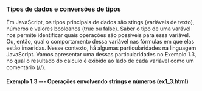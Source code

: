 ### Tipos de dados e conversões de tipos

Em JavaScript, os tipos principais de dados são stings (variáveis de texto), 
números e valores booleanos (true ou false). Saber o tipo de uma varável nos
permite identificar quais operações são possíveis para essa variável. Ou, então,
qual o comportamento dessa variável nas fórmulas em que elas estão inseridas.
Nesse contexto, há algumas particularidades na linguagem JavaScript. Vamos
apresentar uma dessas particularidades no Exemplo 1.3, no qual o resultado do 
cálculo é exibido ao lado de cada variável como um comentário (//).

#### Exemplo 1.3 --- Operações envolvendo strings e números (ex1_3.html)

<script>
  const a = "20"
  const b = a * 2 // b = 40
  const c = a / 2 // c = 10
  const d = a - 2 // d = 18
  const e = a + 2 // e = 202 ???
  alert("e:" + e) // exibe o valor de uma variável
</script>
